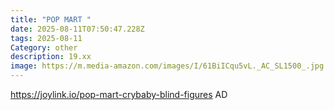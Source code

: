 ```yaml
---
title: "POP MART "
date: 2025-08-11T07:50:47.228Z
tags: 2025-08-11
Category: other
description: 19.xx
image: https://m.media-amazon.com/images/I/61BiICqu5vL._AC_SL1500_.jpg
---
```

https://joylink.io/pop-mart-crybaby-blind-figures
AD